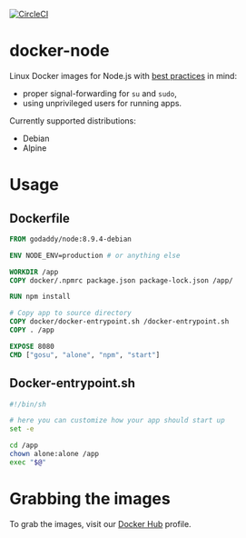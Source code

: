 [![CircleCI](https://circleci.com/gh/godaddy/docker-node/tree/master.svg?style=svg)](https://circleci.com/gh/godaddy/docker-node/tree/master)

# docker-node

Linux Docker images for Node.js with [best practices](https://docs.docker.com/engine/userguide/eng-image/dockerfile_best-practices/) in mind:

* proper signal-forwarding for `su` and `sudo`,
* using unprivileged users for running apps.

Currently supported distributions:

* Debian
* Alpine

# Usage

## Dockerfile

```Dockerfile
FROM godaddy/node:8.9.4-debian

ENV NODE_ENV=production # or anything else

WORKDIR /app
COPY docker/.npmrc package.json package-lock.json /app/

RUN npm install

# Copy app to source directory
COPY docker/docker-entrypoint.sh /docker-entrypoint.sh
COPY . /app

EXPOSE 8080
CMD ["gosu", "alone", "npm", "start"]
```

## Docker-entrypoint.sh

```bash
#!/bin/sh

# here you can customize how your app should start up
set -e

cd /app
chown alone:alone /app
exec "$@"
```

# Grabbing the images

To grab the images, visit our [Docker Hub](https://hub.docker.com/r/godaddy/node/) profile.
